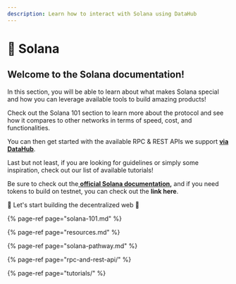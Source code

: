 ```yaml
---
description: Learn how to interact with Solana using DataHub
---
```


# 🔋 Solana

## Welcome to the Solana documentation! <a id="welcome-to-the-polkadot-documentation"></a>

In this section, you will be able to learn about what makes Solana special and how you can leverage available tools to build amazing products!

Check out the Solana 101 section to learn more about the protocol and see how it compares to other networks in terms of speed, cost, and functionalities.

You can then get started with the available RPC & REST APIs we support [**via DataHub**](https://datahub.figment.io/sign_up?service=solana).

Last but not least, if you are looking for guidelines or simply some inspiration, check out our list of available tutorials!

Be sure to check out the[ **official Solana documentation**](https://docs.solana.com/)**,** and if you need tokens to build on testnet, you can check out the **link here**. 

🚀 Let's start building the decentralized web 🚀

{% page-ref page="solana-101.md" %}

{% page-ref page="resources.md" %}

{% page-ref page="solana-pathway.md" %}

{% page-ref page="rpc-and-rest-api/" %}

{% page-ref page="tutorials/" %}

